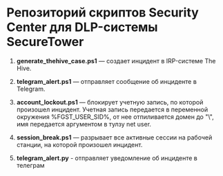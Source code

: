# Репозиторий скриптов Security Center для DLP-системы SecureTower

1. **generate_thehive_case.ps1** — создает инцидент в IRP-системе The Hive.

2. **telegram_alert.ps1** — отправляет сообщение об инциденте в Telegram.

3. **account_lockout.ps1** — блокирует учетную запись, по которой произошел инцидент. Учетная запись передается в переменной окружения %FGST_USER_SID%, от нее отпиливается домен до "\\", имя передается аргументом в тулзу net user.

4. **session_break.ps1** — разрывает все активные сессии на рабочей станции, на которой произошел инцидент. 

5. **telegram_alert.py** - отправляет уведомление об инциденте в телеграм
